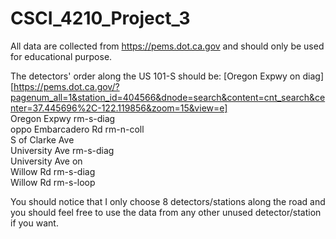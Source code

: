 # CSCI_4210_Project_3

All data are collected from https://pems.dot.ca.gov and should only be used for educational purpose.

The detectors' order along the US 101-S should be:
  	[Oregon Expwy on diag][https://pems.dot.ca.gov/?pagenum_all=1&station_id=404566&dnode=search&content=cnt_search&center=37.445696%2C-122.119856&zoom=15&view=e]  
  	Oregon Expwy rm-s-diag  
  	oppo Embarcadero Rd rm-n-coll  
  	S of Clarke Ave  
  	University Ave rm-s-diag  
  	University Ave on  
  	Willow Rd rm-s-diag  
  	Willow Rd rm-s-loop  

You should notice that I only choose 8 detectors/stations along the road and you should feel free to use the data from any other unused detector/station if you want.
